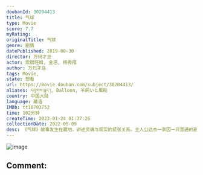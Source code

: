 ```yaml
---
doubanId: 30204413
title: 气球
type: Movie
score: 7.7
myRating: 
originalTitle: 气球
genre: 剧情
datePublished: 2019-08-30
director: 万玛才旦
actor: 索朗旺姆, 金巴, 杨秀措
author: 万玛才旦
tags: Movie, 
state: 想看
url: https://movie.douban.com/subject/30204413/
aliases: དབུགས་ལྒང་།, Balloon, 羊飼いと風船
country: 中国大陆
language: 藏语
IMDb: tt10703752
time: 102分钟
createTime: 2023-01-24 01:37:26
collectionDate: 2022-05-09
desc: 《气球》故事发生在藏地，讲述灵魂与现实的紧张关系。主人公达杰一家因一只普通的避孕套卷入了一系列尴尬而又难以抉择的事件当中，他们原本宁静的日常生活被彻底打破，生老病死如日月流转，当灵魂遭遇现实的挑战，...
---
```


![image](p2623499790.jpg)

Comment: 
---

